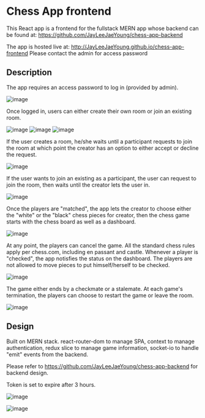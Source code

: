 # Chess App frontend

This React app is a frontend for the fullstack MERN app whose backend can be found at:
https://github.com/JayLeeJaeYoung/chess-app-backend

The app is hosted live at: http://JayLeeJaeYoung.github.io/chess-app-frontend
Please contact the admin for access password

## Description

The app requires an access password to log in (provided by admin).

![image](https://user-images.githubusercontent.com/28867941/145312969-87131d79-8d85-40a3-827b-a010a53abc08.png)

Once logged in, users can either create their own room or join an existing room.

![image](https://user-images.githubusercontent.com/28867941/145313255-6d74b854-3cab-4cc6-adc4-49188d4e2e44.png)
![image](https://user-images.githubusercontent.com/28867941/145313304-5d546796-f19f-480e-b180-52084496f6ac.png)
![image](https://user-images.githubusercontent.com/28867941/145313326-e512ce82-4e4f-4244-a6e4-bcf09861ddb2.png)

If the user creates a room, he/she waits until a participant requests to join the room at which point the creator has an option to either accept or decline the request.

![image](https://user-images.githubusercontent.com/28867941/145313389-f07a9bcf-8c2c-4e48-b00a-5c12a8b1ea75.png)

If the user wants to join an existing as a participant, the user can request to join the room, then waits until the creator lets the user in.

![image](https://user-images.githubusercontent.com/28867941/145313428-fe13f706-714f-4320-b6fc-41273b12d2eb.png)

Once the players are "matched", the app lets the creator to choose either the "white" or the "black" chess pieces for creator, then the chess game starts with the chess board as well as a dashboard.

![image](https://user-images.githubusercontent.com/28867941/145313562-2fc02794-ad7d-45f2-863d-0d109a173027.png)

At any point, the players can cancel the game. All the standard chess rules apply per chess.com, including en passant and castle. Whenever a player is "checked", the app notisfies the status on the dashboard. The players are not allowed to move pieces to put himself/herself to be checked. 

![image](https://user-images.githubusercontent.com/28867941/145313713-ba11405b-200c-437a-97b0-18f919a58c62.png)

The game either ends by a checkmate or a stalemate. At each game's termination, the players can choose to restart the game or leave the room.

![image](https://user-images.githubusercontent.com/28867941/145313821-7bba5cbf-63bf-453c-aac8-a3bf484de212.png)


## Design

Built on MERN stack.
react-router-dom to manage SPA, context to manage authentication, redux slice to manage game information, socket-io to handle "emit" events from the backend.

Please refer to https://github.com/JayLeeJaeYoung/chess-app-backend for backend design.

Token is set to expire after 3 hours.

![image](https://user-images.githubusercontent.com/28867941/145314032-465e24a5-114b-4b46-80fb-d394709c634d.png)

![image](https://user-images.githubusercontent.com/28867941/145314108-f99cac63-9db9-47f1-85fe-a8d456c890b2.png)



